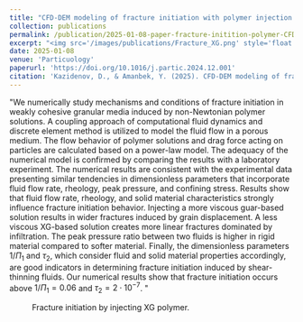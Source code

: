 ```yaml
---
title: "CFD-DEM modeling of fracture initiation with polymer injection in granular media"
collection: publications
permalink: /publication/2025-01-08-paper-fracture-initition-polymer-CFDDEM
excerpt: "<img src='/images/publications/Fracture_XG.png' style='float:left;width:293px;height:120px;'>"
date: 2025-01-08
venue: 'Particuology'
paperurl: 'https://doi.org/10.1016/j.partic.2024.12.001'
citation: 'Kazidenov, D., & Amanbek, Y. (2025). CFD-DEM modeling of fracture initiation with polymer injection in granular media. Particuology, 97, 58-68.'
---
```


"We numerically study mechanisms and conditions of fracture initiation in weakly cohesive granular media induced by non-Newtonian polymer solutions. A coupling approach of computational fluid dynamics and discrete element 
method is utilized to model the fluid flow in a porous medium. The flow behavior of polymer solutions and drag force acting on particles are calculated based on a power-law model. The adequacy of the numerical model is 
confirmed by comparing the results with a laboratory experiment. The numerical results are consistent with the experimental data presenting similar tendencies in dimensionless parameters that incorporate fluid flow rate, 
rheology, peak pressure, and confining stress. Results show that fluid flow rate, rheology, and solid material characteristics strongly influence fracture initiation behavior. Injecting a more viscous guar-based solution 
results in wider fractures induced by grain displacement. A less viscous XG-based solution creates more linear fractures dominated by infiltration. The peak pressure ratio between two fluids is higher in rigid material 
compared to softer material. Finally, the dimensionless parameters $1/\Pi_1$ and $\tau_2$, which consider fluid and solid material properties accordingly, are good indicators in determining fracture initiation induced by 
shear-thinning fluids. Our numerical results show that fracture initiation occurs above $1/\Pi_1 = 0.06$ and $\tau_2 = 2\cdot 10^{-7}$. "
 
 
 <figure>
  <p align="center">
  <div class="image_resize">
  <img src="/images/animations/XG_fracture_simulation_small.gif"  alt="">
  <figcaption> Fracture initiation by injecting XG polymer.</figcaption>
  </div>
  </p>
</figure>

